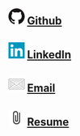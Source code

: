 <br><br>
## [![name](g32.png)](https://github.com/jsshap) [Github](https://github.com/jsshap)<br>
## [![name](li.png)](https://www.linkedin.com/in/jacob-shapiro-3361261aa/) [LinkedIn](https://www.linkedin.com/in/jacob-shapiro-3361261aa/)<br>
## [![name](Mail.png)](mailto:jshapiro22@amherst.edu) [Email](mailto:jshapiro22@amherst.edu)<br>
## [![name](pc.png)](JacobShapiro8-25-2020.pdf) [Resume](JacobShapiro12-25-2020.pdf)<br><br><br><br>



